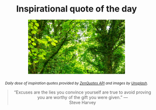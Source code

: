 
<div align="center">

# Inspirational quote of the day

<img src="./data/photo.jpeg" alt="Beautiful nature photo" width="320" height="180">

<sub><i>Daily dose of inspiration quotes provided by [ZenQuotes API](https://zenquotes.io/) and images by [Unsplash](https://unsplash.com/).</i></sub>


<blockquote>&ldquo;Excuses are the lies you convince yourself are true to avoid proving you are worthy of the gift you were given.&rdquo; &mdash; <footer>Steve Harvey</footer></blockquote>

</div>
